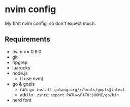 # nvim config

My first nvim config, so don't expect much.

## Requirements

- nvim >= 0.8.0
- git
- ripgrep
- luarocks
- node.js
    - (I use nvm)
- go & gopls
    - run: `go install golang.org/x/tools/gopls@latest`
    - add to `.zshrc`: `export PATH=$PATH:$HOME/go/bin`
- nerd font

